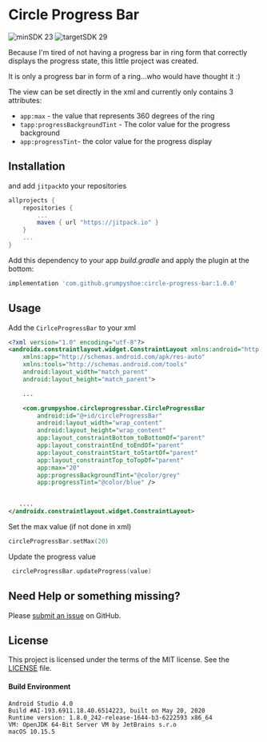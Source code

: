 
# Circle Progress Bar

![minSDK 23](https://img.shields.io/badge/minSDK-API_23-green.svg?style=flat)
  ![targetSDK 29](https://img.shields.io/badge/targetSDK-API_29-blue.svg)

Because I'm tired of not having a progress bar in ring form that correctly displays the progress state, this little project was created.

It is only a progress bar in form of a ring...who would have thought it :)

The view can be set directly in the xml and currently only contains 3 attributes:
 - `app:max` - the value that represents 360 degrees of the ring
- `tapp:progressBackgroundTint` - The color value for the progress background
- `app:progressTint`- the color value for the progress display


## Installation

and add `jitpack`to your repositories
```gradle
allprojects {
    repositories {
        ...
        maven { url "https://jitpack.io" }
    }
    ...
}
```

Add this dependency to your app _build.gradle_ and apply the plugin at the bottom:
```gradle
implementation 'com.github.grumpyshoe:circle-progress-bar:1.0.0'
```


## Usage

Add the `CirlceProgressBar` to your xml
```xml
<?xml version="1.0" encoding="utf-8"?>
<androidx.constraintlayout.widget.ConstraintLayout xmlns:android="http://schemas.android.com/apk/res/android"
    xmlns:app="http://schemas.android.com/apk/res-auto"
    xmlns:tools="http://schemas.android.com/tools"
    android:layout_width="match_parent"
    android:layout_height="match_parent">

    ... 

    <com.grumpyshoe.circleprogressbar.CircleProgressBar
        android:id="@+id/circleProgressBar"
        android:layout_width="wrap_content"
        android:layout_height="wrap_content"
        app:layout_constraintBottom_toBottomOf="parent"
        app:layout_constraintEnd_toEndOf="parent"
        app:layout_constraintStart_toStartOf="parent"
        app:layout_constraintTop_toTopOf="parent"
        app:max="20"
        app:progressBackgroundTint="@color/grey"
        app:progressTint="@color/blue" />


   ....
</androidx.constraintlayout.widget.ConstraintLayout>
```

Set the max value (if not done in xml)
```kotlin
circleProgressBar.setMax(20)
```
Update the progress value
```kotlin
 circleProgressBar.updateProgress(value)
```


## Need Help or something missing?

Please [submit an issue](https://github.com/grumpyshoe/circle-progress-bar/issues) on GitHub.


## License

This project is licensed under the terms of the MIT license. See the [LICENSE](LICENSE) file.


#### Build Environment
```
Android Studio 4.0
Build #AI-193.6911.18.40.6514223, built on May 20, 2020
Runtime version: 1.8.0_242-release-1644-b3-6222593 x86_64
VM: OpenJDK 64-Bit Server VM by JetBrains s.r.o
macOS 10.15.5
```